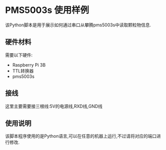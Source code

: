 # PMS5003s 使用样例

该Python脚本是用于展示如何通过串口从攀腾pms5003s中读取颗粒物信息.

## 硬件材料

需要以下硬件:
* Raspberry Pi 3B
* TTL转换器
* pms5003s

## 接线

这里主要需要接三根线:5V的电源线,RXD线,GND线

## 使用说明

该脚本程序使用的是Python语言,可以在任意的机器上运行,不过请将对应的端口进行修改.
